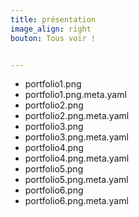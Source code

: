 ```yaml
---
title: présentation
image_align: right
bouton: Tous voir !


---
```



- portfolio1.png
- portfolio1.png.meta.yaml
- portfolio2.png
- portfolio2.png.meta.yaml
- portfolio3.png
- portfolio3.png.meta.yaml
- portfolio4.png
- portfolio4.png.meta.yaml
- portfolio5.png
- portfolio5.png.meta.yaml
- portfolio6.png
- portfolio6.png.meta.yaml
